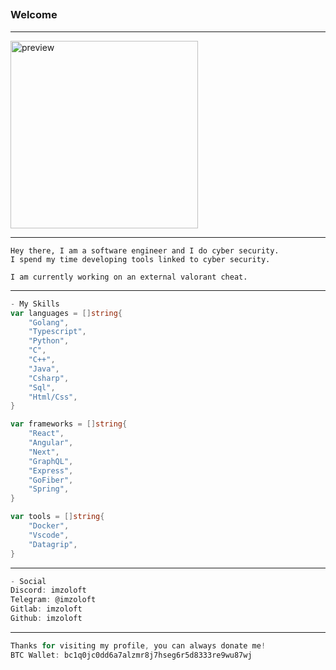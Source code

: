 ## <h3>Welcome</h3>

---

<p>
    <img src="https://media.tenor.com/z-R8JawBpvMAAAAd/lucy-cyberpunk-edge-runner.gif" alt="preview" width="300px"/><br/>
</p>

---

```
Hey there, I am a software engineer and I do cyber security.
I spend my time developing tools linked to cyber security.

I am currently working on an external valorant cheat.
```

---

```go
- My Skills
var languages = []string{
    "Golang",
    "Typescript",
    "Python",
    "C",
    "C++",
    "Java",
    "Csharp",
    "Sql",
    "Html/Css",
}

var frameworks = []string{
    "React",
    "Angular",
    "Next",
    "GraphQL",
    "Express",
    "GoFiber",
    "Spring",
}

var tools = []string{
    "Docker",
    "Vscode",
    "Datagrip",
}
```

---

```go
- Social
Discord: imzoloft
Telegram: @imzoloft
Gitlab: imzoloft
Github: imzoloft
```

---

```go
Thanks for visiting my profile, you can always donate me!
BTC Wallet: bc1q0jc0dd6a7alzmr8j7hseg6r5d8333re9wu87wj
```
